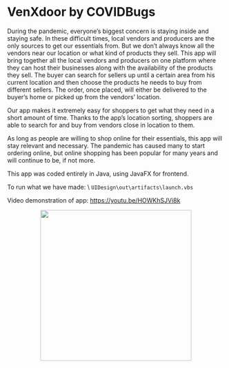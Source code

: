 # VenXdoor by COVIDBugs 

During the pandemic, everyone’s biggest concern is staying inside and staying safe. In these difficult times, local vendors and producers are the only sources to get our essentials from. But we don’t always know all the vendors near our location or what kind of products they sell. This app will bring together all the local vendors and producers on one platform where they can host their businesses along with the availability of the products they sell. The buyer can search for sellers up until a certain area from his current location and then choose the products he needs to buy from different sellers. The order, once placed, will either be delivered to the buyer’s home or picked up from the vendors’ location. 

Our app makes it extremely easy for shoppers to get what they need in a short amount of time. Thanks to the app’s location sorting, shoppers are able to search for and buy from vendors close in location to them.

As long as people are willing to shop online for their essentials, this app will stay relevant and necessary. The pandemic has caused many to start ordering online, but online shopping has been popular for many years and will continue to be, if not more. 

This app was coded entirely in Java, using JavaFX for frontend. 

To run what we have made: \\
```UIDesign\out\artifacts\launch.vbs```

Video demonstration of app: https://youtu.be/HOWKhSJVi8k
<p align="center">
<img src="appscreenshot.png" width="350">
</p>

